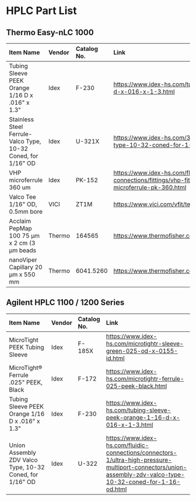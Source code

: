 # HPLC Part List

## Thermo Easy-nLC 1000

| Item Name                                                      | Vendor | Catalog No. | Link                                                                                                                    |
|:---------------------------------------------------------------|:-------|:------------|:------------------------------------------------------------------------------------------------------------------------|
| Tubing Sleeve PEEK Orange 1/16 D x .016" x 1.3"                | Idex   | F-230       | https://www.idex-hs.com/tubing-sleeve-peek-orange-1-16-d-x-016-x-1-3.html                                               |
| Stainless Steel Ferrule- Valco Type, 10-32 Coned, for 1/16" OD | Idex   | U-321X      | https://www.idex-hs.com/316-stainless-steel-ferrule-valco-type-10-32-coned-for-1-16-od.html                             |
| VHP microferrule 360 um                                        | Idex   | PK-152      | https://www.idex-hs.com/fluidics/fluidic-connections/fittings/vhp-fittings/vhp-pk-fittings/vhp-microferrule-pk-360.html |
| Valco Tee 1/16" OD, 0.5mm bore                                 | VICI   | ZT1M        | https://www.vici.com/vfit/tees.php                                                                                      |
| Acclaim PepMap 100 75 μm x 2 cm (3 μm beads                    | Thermo | 164565      | https://www.thermofisher.com/order/catalog/product/160321                                                               |
| nanoViper Capillary 20 µm x 550 mm                             | Thermo | 6041.5260   | https://www.thermofisher.com/order/catalog/product/6041.5240                                                            |

## Agilent HPLC 1100 / 1200 Series

| Item Name                                                | Vendor | Catalog No. | Link                                                                                                                                                         |
|:---------------------------------------------------------|:-------|:------------|:-------------------------------------------------------------------------------------------------------------------------------------------------------------|
| MicroTight PEEK Tubing Sleeve                            | Idex   | F-185X      | https://www.idex-hs.com/microtightr-sleeve-green-025-od-x-0155-id.html                                                                                       |
| MicroTight® Ferrule .025" PEEK, Black                    | Idex   | F-172       | https://www.idex-hs.com/microtightr-ferrule-025-peek-black.html                                                                                              |
| Tubing Sleeve PEEK Orange 1/16 D x .016" x 1.3"          | Idex   | F-230       | https://www.idex-hs.com/tubing-sleeve-peek-orange-1-16-d-x-016-x-1-3.html                                                                                    |
| Union Assembly ZDV Valco Type, 10-32 Coned, for 1/16" OD | Idex   | U-322       | https://www.idex-hs.com/fluidic-connections/connectors-1/ultra-high-pressure-multiport-connectors/union-assembly-zdv-valco-type-10-32-coned-for-1-16-od.html |
